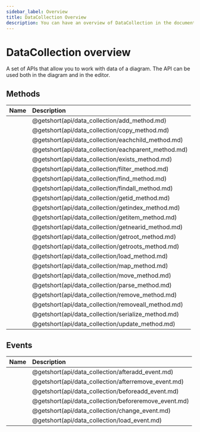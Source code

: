```yaml
---
sidebar_label: Overview
title: DataCollection Overview
description: You can have an overview of DataCollection in the documentation of the DHTMLX JavaScript Diagram library. Browse developer guides and API reference, try out code examples and live demos, and download a free 30-day evaluation version of DHTMLX Diagram.
---
```


# DataCollection overview

A set of APIs that allow you to work with data of a diagram. The API can be used both in the diagram and in the editor.

## Methods

| Name                                         | Description                                         |
| :------------------------------------------- | :-------------------------------------------------- |
| [](api/data_collection/add_method.md)        | @getshort(api/data_collection/add_method.md)        |
| [](api/data_collection/copy_method.md)       | @getshort(api/data_collection/copy_method.md)       |
| [](api/data_collection/eachchild_method.md)  | @getshort(api/data_collection/eachchild_method.md)  |
| [](api/data_collection/eachparent_method.md) | @getshort(api/data_collection/eachparent_method.md) |
| [](api/data_collection/exists_method.md)     | @getshort(api/data_collection/exists_method.md)     |
| [](api/data_collection/filter_method.md)     | @getshort(api/data_collection/filter_method.md)     |
| [](api/data_collection/find_method.md)       | @getshort(api/data_collection/find_method.md)       |
| [](api/data_collection/findall_method.md)    | @getshort(api/data_collection/findall_method.md)    |
| [](api/data_collection/getid_method.md)      | @getshort(api/data_collection/getid_method.md)      |
| [](api/data_collection/getindex_method.md)   | @getshort(api/data_collection/getindex_method.md)   |
| [](api/data_collection/getitem_method.md)    | @getshort(api/data_collection/getitem_method.md)    |
| [](api/data_collection/getnearid_method.md)  | @getshort(api/data_collection/getnearid_method.md)  |
| [](api/data_collection/getroot_method.md)    | @getshort(api/data_collection/getroot_method.md)    |
| [](api/data_collection/getroots_method.md)   | @getshort(api/data_collection/getroots_method.md)   |
| [](api/data_collection/load_method.md)       | @getshort(api/data_collection/load_method.md)       |
| [](api/data_collection/map_method.md)        | @getshort(api/data_collection/map_method.md)        |
| [](api/data_collection/move_method.md)       | @getshort(api/data_collection/move_method.md)       |
| [](api/data_collection/parse_method.md)      | @getshort(api/data_collection/parse_method.md)      |
| [](api/data_collection/remove_method.md)     | @getshort(api/data_collection/remove_method.md)     |
| [](api/data_collection/removeall_method.md)  | @getshort(api/data_collection/removeall_method.md)  |
| [](api/data_collection/serialize_method.md)  | @getshort(api/data_collection/serialize_method.md)  |
| [](api/data_collection/update_method.md)     | @getshort(api/data_collection/update_method.md)     |

## Events

| Name                                          | Description                                          |
| :-------------------------------------------- | :--------------------------------------------------- |
| [](api/data_collection/afteradd_event.md)     | @getshort(api/data_collection/afteradd_event.md)     |
| [](api/data_collection/afterremove_event.md)  | @getshort(api/data_collection/afterremove_event.md)  |
| [](api/data_collection/beforeadd_event.md)    | @getshort(api/data_collection/beforeadd_event.md)    |
| [](api/data_collection/beforeremove_event.md) | @getshort(api/data_collection/beforeremove_event.md) |
| [](api/data_collection/change_event.md)       | @getshort(api/data_collection/change_event.md)       |
| [](api/data_collection/load_event.md)         | @getshort(api/data_collection/load_event.md)         |


